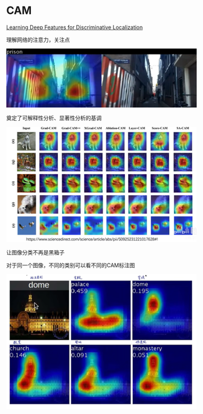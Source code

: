 # CAM

[Learning Deep Features for Discriminative Localization](http://cnnlocalization.csail.mit.edu/)

理解网络的注意力，关注点

![image-20221218021607340](.\1.png)

奠定了可解释性分析、显著性分析的基调

![image-20221218021954757](.\2.png)

让图像分类不再是黑箱子



对于同一个图像，不同的类别可以看不同的CAM标注图

![image-20221218022109292](.\3.png)